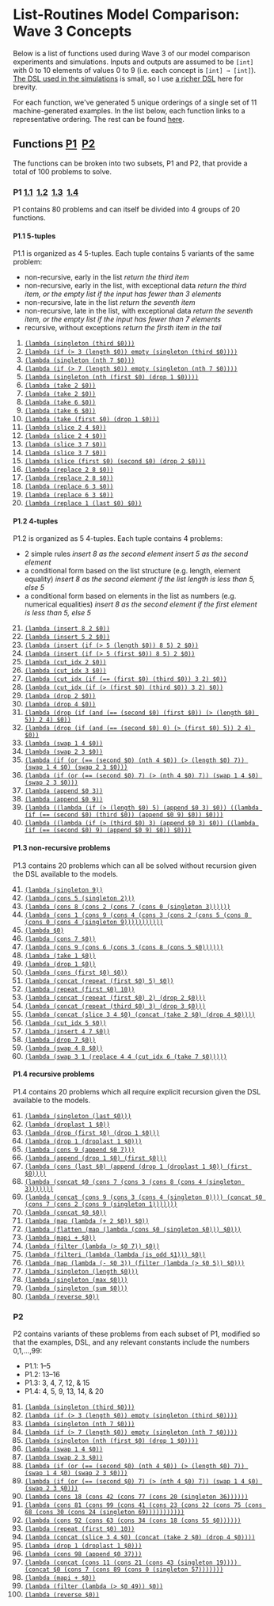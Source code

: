 # List-Routines Model Comparison: Wave 3 Concepts

Below is a list of functions used during Wave 3 of our model comparison experiments and simulations. Inputs and outputs are assumed to be `[int]` with 0 to 10 elements of values 0 to 9 (i.e. each concept is `[int] → [int]`). [The DSL used in the simulations][] is small, so I use [a richer DSL][] here for brevity.

For each function, we've generated 5 unique orderings of a single set of 11 machine-generated examples. In the list below, each function links to a representative ordering. The rest can be found [here](./json).

[the DSL used in the simulations]: ./dsl.md
[a richer DSL]: https://github.com/joshrule/list-routines-human-experiments/blob/master/dsl.md

## Functions [P1](#p1--11--12--13--14)&nbsp;&nbsp;[P2](#p2)

The functions can be broken into two subsets, P1 and P2, that provide a total of 100 problems to solve.

### P1  [1.1](#p11-5-tuples)&nbsp;&nbsp;[1.2](#p12-4-tuples)&nbsp;&nbsp;[1.3](#p13-structural-manipulation-problems)&nbsp;&nbsp;[1.4](#p14-recursive-problems)

P1 contains 80 problems and can itself be divided into 4 groups of 20 functions.

#### P1.1 5-tuples

P1.1 is organized as 4 5-tuples. Each tuple contains 5 variants of the same problem:
- non-recursive, early in the list
  *return the third item*
- non-recursive, early in the list, with exceptional data
  *return the third item, or the empty list if the input has fewer than 3 elements*
- non-recursive, late in the list
  *return the seventh item*
- non-recursive, late in the list, with exceptional data
  *return the seventh item, or the empty list if the input has fewer than 7 elements*
- recursive, without exceptions
  *return the firsth item in the tail*

1. [`(lambda (singleton (third $0)))`](./json/c001_0.json)
2. [`(lambda (if (> 3 (length $0)) empty (singleton (third $0))))`](./json/c002_0.json)
3. [`(lambda (singleton (nth 7 $0)))`](./json/c003_0.json)
4. [`(lambda (if (> 7 (length $0)) empty (singleton (nth 7 $0))))`](./json/c004_0.json)
5. [`(lambda (singleton (nth (first $0) (drop 1 $0))))`](./json/c005_0.json)
6. [`(lambda (take 2 $0))`](./json/c006_0.json)
7. [`(lambda (take 2 $0))`](./json/c007_0.json)
8. [`(lambda (take 6 $0))`](./json/c008_0.json)
9. [`(lambda (take 6 $0))`](./json/c009_0.json)
10. [`(lambda (take (first $0) (drop 1 $0)))`](./json/c010_0.json)
11. [`(lambda (slice 2 4 $0))`](./json/c011_0.json)
12. [`(lambda (slice 2 4 $0))`](./json/c012_0.json)
13. [`(lambda (slice 3 7 $0))`](./json/c013_0.json)
14. [`(lambda (slice 3 7 $0))`](./json/c014_0.json)
15. [`(lambda (slice (first $0) (second $0) (drop 2 $0)))`](./json/c015_0.json)
16. [`(lambda (replace 2 8 $0))`](./json/c016_0.json)
17. [`(lambda (replace 2 8 $0))`](./json/c017_0.json)
18. [`(lambda (replace 6 3 $0))`](./json/c018_0.json)
19. [`(lambda (replace 6 3 $0))`](./json/c019_0.json)
20. [`(lambda (replace 1 (last $0) $0))`](./json/c020_0.json)

#### P1.2 4-tuples

P1.2 is organized as 5 4-tuples. Each tuple contains 4 problems:

- 2 simple rules
  *insert 8 as the second element*
  *insert 5 as the second element*
- a conditional form based on the list structure (e.g. length, element equality)
  *insert 8 as the second element if the list length is less than 5, else 5*
- a conditional form based on elements in the list as numbers (e.g. numerical equalities)
  *insert 8 as the second element if the first element is less than 5, else 5*

21. [`(lambda (insert 8 2 $0))`](./json/c021_0.json)
22. [`(lambda (insert 5 2 $0))`](./json/c022_0.json)
23. [`(lambda (insert (if (> 5 (length $0)) 8 5) 2 $0))`](./json/c023_0.json)
24. [`(lambda (insert (if (> 5 (first $0)) 8 5) 2 $0))`](./json/c024_0.json)
25. [`(lambda (cut_idx 2 $0))`](./json/c025_0.json)
26. [`(lambda (cut_idx 3 $0))`](./json/c026_0.json)
27. [`(lambda (cut_idx (if (== (first $0) (third $0)) 3 2) $0))`](./json/c027_0.json)
28. [`(lambda (cut_idx (if (> (first $0) (third $0)) 3 2) $0))`](./json/c028_0.json)
29. [`(lambda (drop 2 $0))`](./json/c029_0.json)
30. [`(lambda (drop 4 $0))`](./json/c030_0.json)
31. [`(lambda (drop (if (and (== (second $0) (first $0)) (> (length $0) 5)) 2 4) $0))`](./json/c031_0.json)
32. [`(lambda (drop (if (and (== (second $0) 0) (> (first $0) 5)) 2 4) $0))`](./json/c032_0.json)
33. [`(lambda (swap 1 4 $0))`](./json/c033_0.json)
34. [`(lambda (swap 2 3 $0))`](./json/c034_0.json)
35. [`(lambda (if (or (== (second $0) (nth 4 $0)) (> (length $0) 7)) (swap 1 4 $0) (swap 2 3 $0)))`](./json/c035_0.json)
36. [`(lambda (if (or (== (second $0) 7) (> (nth 4 $0) 7)) (swap 1 4 $0) (swap 2 3 $0)))`](./json/c036_0.json)
37. [`(lambda (append $0 3))`](./json/c037_0.json)
38. [`(lambda (append $0 9))`](./json/c038_0.json)
39. [`(lambda ((lambda (if (> (length $0) 5) (append $0 3) $0)) ((lambda (if (== (second $0) (third $0)) (append $0 9) $0)) $0)))`](./json/c039_0.json)
40. [`(lambda ((lambda (if (> (third $0) 3) (append $0 3) $0)) ((lambda (if (== (second $0) 9) (append $0 9) $0)) $0)))`](./json/c040_0.json)

#### P1.3 non-recursive problems

P1.3 contains 20 problems which can all be solved without recursion given the DSL available to the models.

41. [`(lambda (singleton 9))`](./json/c041_0.json)
42. [`(lambda (cons 5 (singleton 2)))`](./json/c042_0.json)
43. [`(lambda (cons 8 (cons 2 (cons 7 (cons 0 (singleton 3))))))`](./json/c043_0.json)
44. [`(lambda (cons 1 (cons 9 (cons 4 (cons 3 (cons 2 (cons 5 (cons 8 (cons 0 (cons 4 (singleton 9)))))))))))`](./json/c044_0.json)
45. [`(lambda $0)`](./json/c045_0.json)
46. [`(lambda (cons 7 $0))`](./json/c046_0.json)
47. [`(lambda (cons 9 (cons 6 (cons 3 (cons 8 (cons 5 $0))))))`](./json/c047_0.json)
48. [`(lambda (take 1 $0))`](./json/c048_0.json)
49. [`(lambda (drop 1 $0))`](./json/c049_0.json)
50. [`(lambda (cons (first $0) $0))`](./json/c050_0.json)
51. [`(lambda (concat (repeat (first $0) 5) $0))`](./json/c051_0.json)
52. [`(lambda (repeat (first $0) 10))`](./json/c052_0.json)
53. [`(lambda (concat (repeat (first $0) 2) (drop 2 $0)))`](./json/c053_0.json)
54. [`(lambda (concat (repeat (third $0) 3) (drop 3 $0)))`](./json/c054_0.json)
55. [`(lambda (concat (slice 3 4 $0) (concat (take 2 $0) (drop 4 $0))))`](./json/c055_0.json)
56. [`(lambda (cut_idx 5 $0))`](./json/c056_0.json)
57. [`(lambda (insert 4 7 $0))`](./json/c057_0.json)
58. [`(lambda (drop 7 $0))`](./json/c058_0.json)
59. [`(lambda (swap 4 8 $0))`](./json/c059_0.json)
60. [`(lambda (swap 3 1 (replace 4 4 (cut_idx 6 (take 7 $0)))))`](./json/c060_0.json)

#### P1.4 recursive problems

P1.4 contains 20 problems which all require explicit recursion given the DSL available to the models.

61. [`(lambda (singleton (last $0)))`](./json/c061_0.json)
62. [`(lambda (droplast 1 $0))`](./json/c062_0.json)
63. [`(lambda (drop (first $0) (drop 1 $0)))`](./json/c063_0.json)
64. [`(lambda (drop 1 (droplast 1 $0)))`](./json/c064_0.json)
65. [`(lambda (cons 9 (append $0 7)))`](./json/c065_0.json)
66. [`(lambda (append (drop 1 $0) (first $0)))`](./json/c066_0.json)
67. [`(lambda (cons (last $0) (append (drop 1 (droplast 1 $0)) (first $0))))`](./json/c067_0.json)
68. [`(lambda (concat $0 (cons 7 (cons 3 (cons 8 (cons 4 (singleton 3)))))))`](./json/c068_0.json)
69. [`(lambda (concat (cons 9 (cons 3 (cons 4 (singleton 0)))) (concat $0 (cons 7 (cons 2 (cons 9 (singleton 1)))))))`](./json/c069_0.json)
70. [`(lambda (concat $0 $0))`](./json/c070_0.json)
71. [`(lambda (map (lambda (+ 2 $0)) $0))`](./json/c071_0.json)
72. [`(lambda (flatten (map (lambda (cons $0 (singleton $0))) $0)))`](./json/c072_0.json)
73. [`(lambda (mapi + $0))`](./json/c073_0.json)
74. [`(lambda (filter (lambda (> $0 7)) $0))`](./json/c074_0.json)
75. [`(lambda (filteri (lambda (lambda (is_odd $1))) $0))`](./json/c075_0.json)
76. [`(lambda (map (lambda (- $0 3)) (filter (lambda (> $0 5)) $0)))`](./json/c076_0.json)
77. [`(lambda (singleton (length $0)))`](./json/c077_0.json)
78. [`(lambda (singleton (max $0)))`](./json/c078_0.json)
79. [`(lambda (singleton (sum $0)))`](./json/c079_0.json)
80. [`(lambda (reverse $0))`](./json/c080_0.json)

### P2

P2 contains variants of these problems from each subset of P1, modified so that the examples, DSL, and any relevant constants include the numbers 0,1,...,99:

- P1.1: 1&ndash;5
- P1.2: 13&ndash;16
- P1.3: 3, 4, 7, 12, & 15
- P1.4: 4, 5, 9, 13, 14, & 20

81. [`(lambda (singleton (third $0)))`](./json/c081_0.json)
82. [`(lambda (if (> 3 (length $0)) empty (singleton (third $0))))`](./json/c082_0.json)
83. [`(lambda (singleton (nth 7 $0)))`](./json/c083_0.json)
84. [`(lambda (if (> 7 (length $0)) empty (singleton (nth 7 $0))))`](./json/c084_0.json)
85. [`(lambda (singleton (nth (first $0) (drop 1 $0))))`](./json/c085_0.json)
86. [`(lambda (swap 1 4 $0))`](./json/c086_0.json)
87. [`(lambda (swap 2 3 $0))`](./json/c087_0.json)
88. [`(lambda (if (or (== (second $0) (nth 4 $0)) (> (length $0) 7)) (swap 1 4 $0) (swap 2 3 $0)))`](./json/c088_0.json)
89. [`(lambda (if (or (== (second $0) 7) (> (nth 4 $0) 7)) (swap 1 4 $0) (swap 2 3 $0)))`](./json/c089_0.json)
90. [`(lambda (cons 18 (cons 42 (cons 77 (cons 20 (singleton 36))))))`](./json/c090_0.json)
91. [`(lambda (cons 81 (cons 99 (cons 41 (cons 23 (cons 22 (cons 75 (cons 68 (cons 30 (cons 24 (singleton 69)))))))))))`](./json/c091_0.json)
92. [`(lambda (cons 92 (cons 63 (cons 34 (cons 18 (cons 55 $0))))))`](./json/c092_0.json)
93. [`(lambda (repeat (first $0) 10))`](./json/c093_0.json)
94. [`(lambda (concat (slice 3 4 $0) (concat (take 2 $0) (drop 4 $0))))`](./json/c094_0.json)
95. [`(lambda (drop 1 (droplast 1 $0)))`](./json/c095_0.json)
96. [`(lambda (cons 98 (append $0 37)))`](./json/c096_0.json)
97. [`(lambda (concat (cons 11 (cons 21 (cons 43 (singleton 19)))) (concat $0 (cons 7 (cons 89 (cons 0 (singleton 57)))))))`](./json/c097_0.json)
98. [`(lambda (mapi + $0))`](./json/c098_0.json)
99. [`(lambda (filter (lambda (> $0 49)) $0))`](./json/c099_0.json)
100. [`(lambda (reverse $0))`](./json/c100_0.json)
